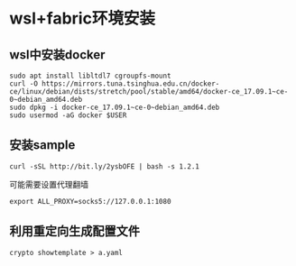 # wsl+fabric环境安装

## wsl中安装docker

    sudo apt install libltdl7 cgroupfs-mount
    curl -O https://mirrors.tuna.tsinghua.edu.cn/docker-ce/linux/debian/dists/stretch/pool/stable/amd64/docker-ce_17.09.1~ce-0~debian_amd64.deb
    sudo dpkg -i docker-ce_17.09.1~ce-0~debian_amd64.deb
    sudo usermod -aG docker $USER

## 安装sample

    curl -sSL http://bit.ly/2ysbOFE | bash -s 1.2.1

可能需要设置代理翻墙

    export ALL_PROXY=socks5://127.0.0.1:1080

## 利用重定向生成配置文件

    crypto showtemplate > a.yaml